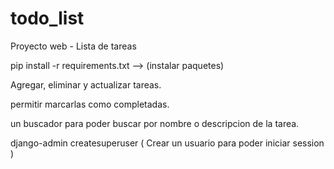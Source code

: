 # todo_list
Proyecto web - Lista de tareas

pip install -r requirements.txt --> (instalar paquetes)

Agregar, eliminar y actualizar tareas.

permitir marcarlas como completadas.

un buscador para poder buscar por nombre o descripcion de la tarea.

django-admin createsuperuser ( Crear un usuario para poder iniciar session )
